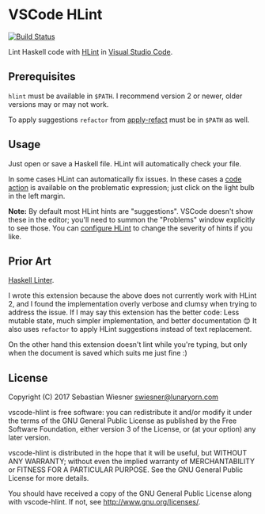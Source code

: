 # VSCode HLint

[![Build Status](https://travis-ci.org/lunaryorn/vscode-hlint.svg?branch=master)](https://travis-ci.org/lunaryorn/vscode-hlint)

Lint Haskell code with [HLint][] in [Visual Studio Code][code].

[HLint]: https://github.com/ndmitchell/hlint
[code]: https://code.visualstudio.com

## Prerequisites

`hlint` must be available in `$PATH`.  I recommend version 2 or newer, older
versions may or may not work.

To apply suggestions `refactor` from [apply-refact][] must be in `$PATH` as
well.

[apply-refact]: https://github.com/mpickering/apply-refact

## Usage

Just open or save a Haskell file.  HLint will automatically check your file.

In some cases HLint can automatically fix issues.  In these cases a [code
action][] is available on the problematic expression; just click on the light
bulb in the left margin.

**Note:** By default most HLint hints are "suggestions".  VSCode doesn't show
these in the editor; you'll need to summon the "Problems" window explicitly to
see those.  You can [configure HLint][1] to change the severity of hints if you
like.

[1]: https://github.com/ndmitchell/hlint#customizing-the-hints
[code action]: https://code.visualstudio.com/docs/editor/editingevolved#_code-action

## Prior Art

[Haskell Linter](https://github.com/hoovercj/vscode-haskell-linter).

I wrote this extension because the above does not currently work with HLint 2,
and I found the implementation overly verbose and clumsy when trying to address
the issue.  If I may say this extension has the better code: Less mutable state,
much simpler implementation, and better documentation :blush:  It also uses
`refactor` to apply HLint suggestions instead of text replacement.

On the other hand this extension doesn't lint while you're typing, but only
when the document is saved which suits me just fine :)

## License

Copyright (C) 2017  Sebastian Wiesner <swiesner@lunaryorn.com>

vscode-hlint is free software: you can redistribute it and/or modify it under
the terms of the GNU General Public License as published by the Free Software
Foundation, either version 3 of the License, or (at your option) any later
version.

vscode-hlint is distributed in the hope that it will be useful, but WITHOUT ANY
WARRANTY; without even the implied warranty of MERCHANTABILITY or FITNESS FOR A
PARTICULAR PURPOSE.  See the GNU General Public License for more details.

You should have received a copy of the GNU General Public License along with
vscode-hlint.  If not, see <http://www.gnu.org/licenses/>.
